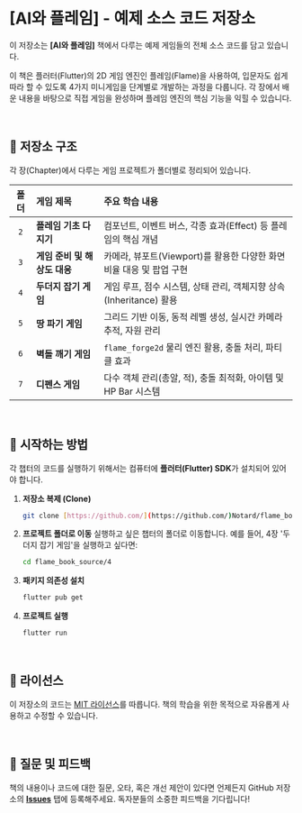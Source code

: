 # [AI와 플레임] - 예제 소스 코드 저장소

이 저장소는 **[AI와 플레임]** 책에서 다루는 예제 게임들의 전체 소스 코드를 담고 있습니다.

이 책은 플러터(Flutter)의 2D 게임 엔진인 플레임(Flame)을 사용하여, 입문자도 쉽게 따라 할 수 있도록 4가지 미니게임을 단계별로 개발하는 과정을 다룹니다. 각 장에서 배운 내용을 바탕으로 직접 게임을 완성하며 플레임 엔진의 핵심 기능을 익힐 수 있습니다.

<br>

## 📂 저장소 구조

각 장(Chapter)에서 다루는 게임 프로젝트가 폴더별로 정리되어 있습니다.

| 폴더 | 게임 제목 | 주요 학습 내용 |
|:---:|:---|:---|
| `2` | **플레임 기초 다지기** | 컴포넌트, 이벤트 버스, 각종 효과(Effect) 등 플레임의 핵심 개념 |
| `3` | **게임 준비 및 해상도 대응** | 카메라, 뷰포트(Viewport)를 활용한 다양한 화면 비율 대응 및 팝업 구현 |
| `4` | **두더지 잡기 게임** | 게임 루프, 점수 시스템, 상태 관리, 객체지향 상속(Inheritance) 활용 |
| `5` | **땅 파기 게임** | 그리드 기반 이동, 동적 레벨 생성, 실시간 카메라 추적, 자원 관리 |
| `6` | **벽돌 깨기 게임** | `flame_forge2d` 물리 엔진 활용, 충돌 처리, 파티클 효과 |
| `7` | **디펜스 게임** | 다수 객체 관리(총알, 적), 충돌 최적화, 아이템 및 HP Bar 시스템 |

<br>

## 🚀 시작하는 방법

각 챕터의 코드를 실행하기 위해서는 컴퓨터에 **플러터(Flutter) SDK**가 설치되어 있어야 합니다.

1.  **저장소 복제 (Clone)**
    ```bash
    git clone [https://github.com/](https://github.com/)Notard/flame_book_source.git
    ```

2.  **프로젝트 폴더로 이동**
    실행하고 싶은 챕터의 폴더로 이동합니다. 예를 들어, 4장 '두더지 잡기 게임'을 실행하고 싶다면:
    ```bash
    cd flame_book_source/4
    ```

3.  **패키지 의존성 설치**
    ```bash
    flutter pub get
    ```

4.  **프로젝트 실행**
    ```bash
    flutter run
    ```

<br>

## 📝 라이선스

이 저장소의 코드는 [MIT 라이선스](LICENSE)를 따릅니다. 책의 학습을 위한 목적으로 자유롭게 사용하고 수정할 수 있습니다.

<br>

## 💬 질문 및 피드백

책의 내용이나 코드에 대한 질문, 오타, 혹은 개선 제안이 있다면 언제든지 GitHub 저장소의 [**Issues**](https://github.com/[Notard]/flame_book_source/issues) 탭에 등록해주세요. 독자분들의 소중한 피드백을 기다립니다!
